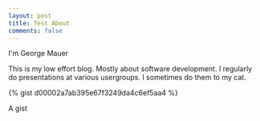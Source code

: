 ```yaml
---
layout: post
title: Test About
comments: false
---
```


I'm George Mauer

This is my low effort blog. Mostly about software development. I regularly do presentations at various usergroups. I sometimes do them to my cat.

{% gist d00002a7ab395e67f3249da4c6ef5aa4 %}

A gist
